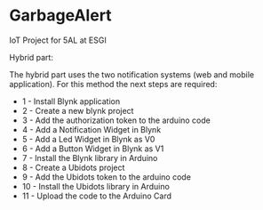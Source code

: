 # GarbageAlert

IoT Project for 5AL at ESGI

Hybrid part:

 
The hybrid part uses the two notification systems (web and mobile application). For this method the next steps are required:

<ul>
    <li>1 - Install Blynk application</li>
    <li>2 - Create a new blynk project</li>
    <li>3 - Add the authorization token to the arduino code</li>
    <li>4 - Add a Notification Widget in Blynk</li>
    <li>5 - Add a Led Widget in Blynk as V0</li>
    <li>6 - Add a Button Widget in Blynk as V1</li>
    <li>7 - Install the Blynk library in Arduino</li>
    <li>8 - Create a Ubidots project</li>
    <li>9 - Add the Ubidots token to the arduino code</li>
    <li>10 - Install the Ubidots library in Arduino</li>
    <li>11 - Upload the code to the Arduino Card</li>
</ul>
